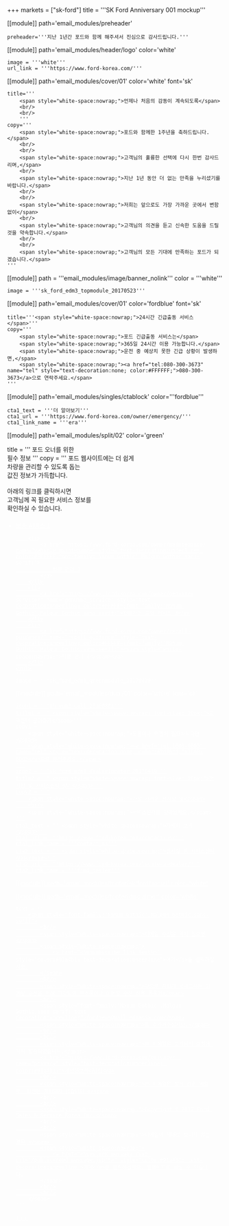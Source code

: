 +++
markets = ["sk-ford"]
title = '''SK Ford Anniversary 001 mockup'''

[[module]]
path='email_modules/preheader'

	preheader='''지난 1년간 포드와 함께 해주셔서 진심으로 감사드립니다.'''

[[module]]
path='email_modules/header/logo'
color='white'

	image = '''white'''
	url_link = '''https://www.ford-korea.com/'''


[[module]]
path='email_modules/cover/01'
color='white'
font='sk'

	title='''
		<span style="white-space:nowrap;">언제나 처음의 감동이 계속되도록</span>
		<br/>
		<br/>
		'''
	copy='''
		<span style="white-space:nowrap;">포드와 함께한 1주년을 축하드립니다.</span>
		<br/>
		<br/>
		<span style="white-space:nowrap;">고객님의 훌륭한 선택에 다시 한번 감사드리며,</span>
		<br/>
		<span style="white-space:nowrap;">지난 1년 동안 더 없는 만족을 누리셨기를 바랍니다.</span>
		<br/>
		<br/>
		<span style="white-space:nowrap;">저희는 앞으로도 가장 가까운 곳에서 변함없이</span>
		<br/>
		<span style="white-space:nowrap;">고객님의 의견을 듣고 신속한 도움을 드릴 것을 약속합니다.</span>
		<br/>
		<br/>
		<span style="white-space:nowrap;">고객님의 모든 기대에 만족하는 포드가 되겠습니다.</span>
	'''

[[module]]
path = '''email_modules/image/banner_nolink'''
color = '''white'''

	image = '''sk_ford_edm3_topmodule_20170523'''

[[module]]
path='email_modules/cover/01'
color='fordblue'
font='sk'

	title='''<span style="white-space:nowrap;">24시간 긴급출동 서비스</span>'''
	copy='''
		<span style="white-space:nowrap;">포드 긴급출동 서비스는</span> 
		<span style="white-space:nowrap;">365일 24시간 이용 가능합니다.</span>
		<span style="white-space:nowrap;">운전 중 예상치 못한 긴급 상황이 발생하면,</span>
		<span style="white-space:nowrap;"><a href="tel:080-300-3673" name="tel" style="text-decoration:none; color:#FFFFFF;">080-300-3673</a>으로 연락주세요.</span>
	'''

[[module]]
path='email_modules/singles/ctablock'
color='''fordblue'''

	cta1_text = '''더 알아보기'''
	cta1_url = '''https://www.ford-korea.com/owner/emergency/'''
	cta1_link_name = '''era'''

[[module]]
path='email_modules/split/02'
color='green'

title = '''
	<span style="white-space:nowrap;">포드 오너를 위한</span>
	<br/>
	<span style="white-space:nowrap;">필수 정보</span>
	'''
copy = '''
	<span style="white-space:nowrap;">포드 웹사이트에는 더 쉽게</span>
	<br/>
	<span style="white-space:nowrap;">차량을 관리할 수 있도록 돕는</span>
	<br/>
	<span style="white-space:nowrap;">값진 정보가 가득합니다.</span>
	<br/>
	<br/>
	<span style="white-space:nowrap;">아래의 링크를 클릭하시면</span><br/>
	<span style="white-space:nowrap;">고객님께 꼭 필요한 서비스 정보를</span><br/>
	<span style="white-space:nowrap;">확인하실 수 있습니다.</span><br/>
	<ul style="margin: 20px; padding: 0;text-decoration:underline; color:#FFFFFF">
		<li>
			<a href="https://www.ford-korea.com/owner/warranty/" name="warranty" style="text-decoration:underline; color:#FFFFFF;font-family:'Nanum Gothic',Malgun Gothic,sans-serif;">
				<span style="white-space:nowrap;">보증 서비스 1</span>
			</a>
		</li>
        
		<li>
			<a href="https://www.ford-korea.com/owner/maintenance/" name="vehicle_maintenance" style="text-decoration:underline; color:#FFFFFF;font-family:'Nanum Gothic',Malgun Gothic,sans-serif;">
				차량 관리 2
			</a>
		</li>
		<li>
			<a href="https://www.ford-korea.com/owner/genuine-service/" name="genuine_service" style="text-decoration:underline; color:#FFFFFF;font-family:'Nanum Gothic',Malgun Gothic,sans-serif;">전문가의 공인 서비스 3</a>
		</li>
		<li>
			<a href="https://www.ford-korea.com/owner/recall-guidance/" name="recall_guidance" style="text-decoration:underline; color:#FFFFFF;font-family:'Nanum Gothic',Malgun Gothic,sans-serif;"><span style="white-space:nowrap;">리콜 안내 4</span></a>
		</li>
	</ul>
	'''
	image = '''sk_ford_edm1_greenmodule_20170419'''

[[module]]
path='email_modules/dual/01'
color='white'
font='sk' 

	icon1 = '''ph_edm2_call_20160801'''
	title1 = '''<span style="white-space:nowrap; font-size: 20px;">고객센터 문의하기</span>'''
	copy1 = '''
		<span style="white-space:nowrap;">도움이나 의견이 필요하시다면</span>
		<span style="white-space:nowrap;"><a href="tel:1600-6003" name="tel" style="text-decoration:none; color:#2d96cd;">1600-6003</a>으로 문의주세요.</span>
	'''
	icon2 = '''sk_ford_edm1_dealerlocator_20170419'''
	title2 = '''<span style="white-space:nowrap; font-size: 20px;">전시장 및 서비스센터 찾기</span>'''
	copy2 = '''
		<span style="white-space:nowrap;">가장 가까운 전시장 및</span>
		<br/>
		<span style="white-space:nowrap;">서비스센터를 찾아보세요.</span>
	'''
	cta1_text = '''<span style="white-space:nowrap;">자세히 보기</span>'''
	cta1_url = '''https://www.ford-korea.com/contact-us/'''
	cta1_link_name = '''contact_us'''
	cta2_text = '''<span style="white-space:nowrap;">전시장 및 서비스센터 찾기</span>'''
	cta2_url = '''https://www.ford-korea.com/locate-a-dealer/'''
	cta2_link_name = '''find_dealer'''

[[module]]
path='email_modules/footer/sk/ford/social'
color='white'

[[module]]
path='email_modules/footer/disclaimer'
color='white'

	text = '''
		<span style="font-family:'Nanum Gothic',Malgun Gothic,sans-serif">
			<br/>
			<span style="white-space:nowrap;">이메일 수신을 원치 않으면</span>
			<span style="white-space:nowrap;">
				<a href="<%unsubscribe_link_text%>" style="color:#91a4b1; text-decoration:underline">여기</a>를 클릭하십시오.
			</span>
			<br/>
			<span style="white-space:nowrap;">앞으로 저희가 보내드리는 이메일 수신을 위해 고객님의 주소록이나 이메일 수신 허용 목록에</span>
			<br/>
			<span style="font-family:'Nanum Gothic',Malgun Gothic,sans-serif; text-decoration:underline;">fordnews@mail.edmasia.com</span>
			<span style="white-space:nowrap;">을 추가해주십시오.</span>
			<br/>
			<br/>
			<span style="white-space:nowrap;">본 이메일은 고객님의 요청에 따라 발송되었습니다.</span>
			<a href="https://www.ford-korea.com/privacy/" name="privacy" style="text-decoration:underline; color:#91a4b1;">개인정보처리방침</a>
			<br/>
			<span style="white-space:nowrap;">본 이메일은 발신 전용 메일로, 회신은 처리되지 않습니다.</span>
			<br/>
			<br/>
			<span style="white-space:nowrap;">Copyright © 2017 Ford Sales & Service Korea Inc.</span>
			<br/>
			<br/>
			<span style="white-space:nowrap;">이메일이 제대로 보이지 않는 경우,</span> 
			<span style="white-space:nowrap;">
				<a href="<%syslink_message_read url='/public/read_message.jsp'%>" style="color:#91a4b1; text-decoration:underline">여기</a>를 클릭하십시오. 웹페이지로 보실 수 있습니다.
			</span>
			<br/>
			<br/>
		</span>
	'''

+++

